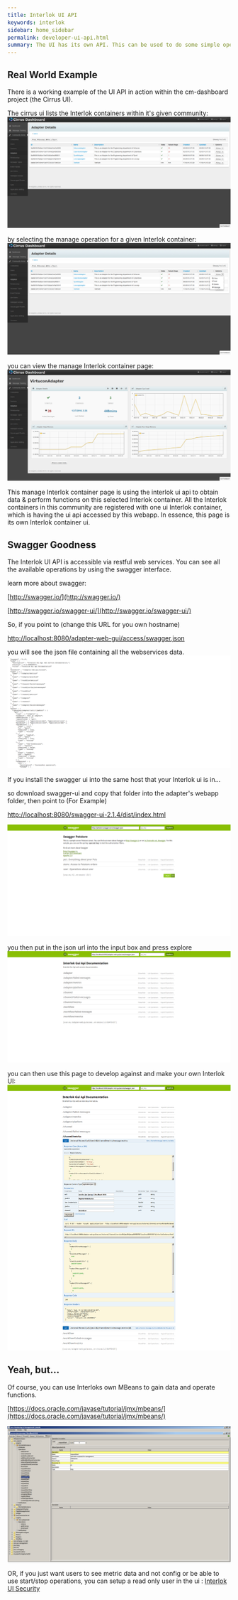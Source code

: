 ```yaml
---
title: Interlok UI API
keywords: interlok
sidebar: home_sidebar
permalink: developer-ui-api.html
summary: The UI has its own API. This can be used to do some simple operations, if you want to create your own simple dashboard, instead of using our awesome spectacular UI.
---
```


## Real World Example ##

There is a working example of the UI API in action within the cm-dashboard project (the Cirrus UI).

The cirrus ui lists the Interlok containers within it's given community:
![Cirrus UI - Interlok Container Details Page](./images/ui-api/1-Cirrus-UI-Adapter-Details-Page.png)

by selecting the manage operation for a given Interlok container:
![Cirrus UI - Interlok Container Details Page manage button](./images/ui-api/2-Cirrus-UI-Adapter-Details-Page-manage-btn.png)

you can view the manage Interlok container page:
![Cirrus UI - Manage Interlok container Page](./images/ui-api/3-Cirrus-UI-Manage-Adapter-Page.png)

This manage Interlok container page is using the interlok ui api to obtain data & perform functions on this selected Interlok container. All the Interlok containers in this community are registered with one ui Interlok container, which is having the ui api accessed by this webapp. In essence, this page is its own Interlok container ui.

## Swagger Goodness ##

The Interlok UI API is accessible via restful web services. You can see all the available operations by using the swagger interface.

learn more about swagger:

[http://swagger.io/](http://swagger.io/)

[http://swagger.io/swagger-ui/](http://swagger.io/swagger-ui/)


So, if you point to (change this URL for you own hostname)

[http://localhost:8080/adapter-web-gui/access/swagger.json](http://localhost:8080/adapter-web-gui/access/swagger.json)

you will see the json file containing all the webservices data.
![Swagger JSON](./images/ui-api/4-swagger-json.png)


If you install the swagger ui into the same host that your Interlok ui is in...

so download swagger-ui and copy that folder into the adapter's webapp folder, then point to (For Example)

[http://localhost:8080/swagger-ui-2.1.4/dist/index.html](http://localhost:8080/swagger-ui-2.1.4/dist/index.html)

![Swagger UI Page](./images/ui-api/5-local-swagger-ui-page.png)

you then put in the json url into the input box and press explore
![Local Swagger UI With Data](./images/ui-api/6-local-swagger-with-data.png)

you can then use this page to develop against and make your own Interlok UI:
![Local Swagger Doing Operation](./images/ui-api/7-local-swagger-doing-operation.png)

## Yeah, but... ##

Of course, you can use Interloks own MBeans to gain data and operate functions.

[https://docs.oracle.com/javase/tutorial/jmx/mbeans/](https://docs.oracle.com/javase/tutorial/jmx/mbeans/)

![JConsole MBeans](./images/ui-api/8-MBeans.png)


OR, if you just want users to see metric data and not config or be able to use start/stop operations, you can setup a read only user in the ui : [Interlok UI Security](ui-security.html)
